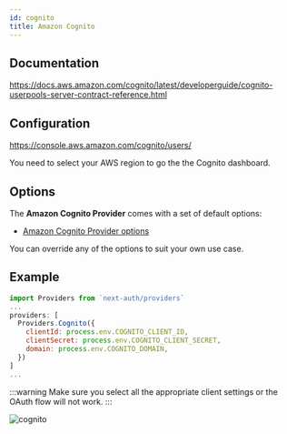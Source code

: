 ```yaml
---
id: cognito
title: Amazon Cognito
---
```


## Documentation

https://docs.aws.amazon.com/cognito/latest/developerguide/cognito-userpools-server-contract-reference.html

## Configuration

https://console.aws.amazon.com/cognito/users/

You need to select your AWS region to go the the Cognito dashboard.

## Options

The **Amazon Cognito Provider** comes with a set of default options:

- [Amazon Cognito Provider options](https://github.com/nextauthjs/next-auth/blob/ead715219a5d7a6e882a6ba27fa56b03954d062d/src/providers/cognito.js)

You can override any of the options to suit your own use case.

## Example

```js
import Providers from `next-auth/providers`
...
providers: [
  Providers.Cognito({
    clientId: process.env.COGNITO_CLIENT_ID,
    clientSecret: process.env.COGNITO_CLIENT_SECRET,
    domain: process.env.COGNITO_DOMAIN,
  })
]
...
```

:::warning
Make sure you select all the appropriate client settings or the OAuth flow will not work.
:::

![cognito](https://user-images.githubusercontent.com/7902980/83951604-cd096e80-a832-11ea-8bd2-c496ec9a16cb.PNG)
